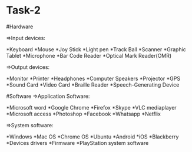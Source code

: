# Task-2
#Hardware

=>Input devices:

*Keyboard
*Mouse
*Joy Stick
*Light pen
*Track Ball
*Scanner
*Graphic Tablet
*Microphone
*Bar Code Reader
*Optical Mark Reader(OMR)

=>Output devices:

*Monitor
*Printer
*Headphones
*Computer Speakers
*Projector
*GPS
*Sound Card
*Video Card
*Braille Reader
*Speech-Generating Device

#Software
=>Application Software:

*Microsoft word
*Google Chrome
*Firefox
*Skype
*VLC mediaplayer
*Microsoft access
*Photoshop
*Facebook
*Whatsapp
*Netflix

=>System software:

*Windows
*Mac OS
*Chrome OS
*Ubuntu
*Android
*iOS
*Blackberry
*Devices drivers
*Firmware
*PlayStation system software

